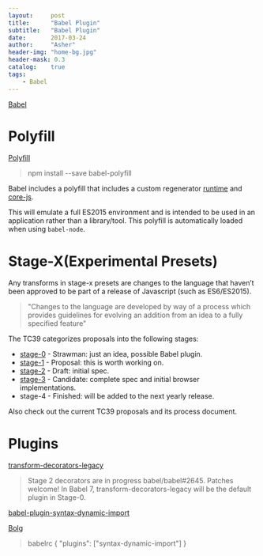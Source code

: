 ```yaml
---
layout:     post
title:      "Babel Plugin"
subtitle:   "Babel Plugin"
date:       2017-03-24
author:     "Asher"
header-img: "home-bg.jpg"
header-mask: 0.3
catalog:    true
tags:
    - Babel
---
```

[Babel](http://babeljs.io/)

# Polyfill
[Polyfill](http://babeljs.io/docs/usage/polyfill/#top)

> npm install --save babel-polyfill

Babel includes a polyfill that includes a custom regenerator [runtime](https://github.com/facebook/regenerator/blob/master/runtime.js) and [core-js](https://github.com/zloirock/core-js).

This will emulate a full ES2015 environment and is intended to be used in an application rather than a library/tool. This polyfill is automatically loaded when using `babel-node`.

# Stage-X(Experimental Presets)

Any transforms in stage-x presets are changes to the language that haven’t been approved to be part of a release of Javascript (such as ES6/ES2015).

> "Changes to the language are developed by way of a process which provides guidelines for evolving an addition from an idea to a fully specified feature"

The TC39 categorizes proposals into the following stages:

* [stage-0](http://babeljs.io/docs/plugins/preset-stage-0/) - Strawman: just an idea, possible Babel plugin.
* [stage-1](http://babeljs.io/docs/plugins/preset-stage-1/) - Proposal: this is worth working on.
* [stage-2](http://babeljs.io/docs/plugins/preset-stage-2/) - Draft: initial spec.
* [stage-3](http://babeljs.io/docs/plugins/preset-stage-3/) - Candidate: complete spec and initial browser implementations.
* stage-4 - Finished: will be added to the next yearly release.

Also check out the current TC39 proposals and its process document.


# Plugins

[transform-decorators-legacy](http://babeljs.io/docs/plugins/transform-decorators/#top)

> Stage 2 decorators are in progress babel/babel#2645. Patches welcome!
> In Babel 7, transform-decorators-legacy will be the default plugin in Stage-0.

[babel-plugin-syntax-dynamic-import](https://babeljs.io/docs/plugins/syntax-dynamic-import/)

[Bolg](https://medium.com/@thejameskyle/react-loadable-2674c59de178#.mm1sd44jb)
> babelrc { "plugins": ["syntax-dynamic-import"] }
